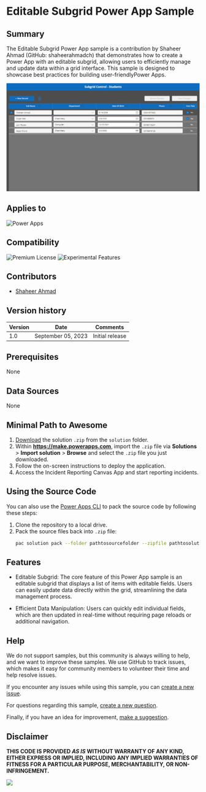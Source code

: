 # Editable Subgrid Power App Sample

## Summary

The Editable Subgrid Power App sample is a contribution by Shaheer Ahmad (GitHub: shaheerahmadch) that demonstrates how to create a Power App with an editable subgrid, allowing users to efficiently manage and update data within a grid interface. This sample is designed to showcase best practices for building user-friendlyPower Apps.

![Preview](./assets/preview.png)  


## Applies to

![Power Apps](https://img.shields.io/badge/Power%20Apps-Yes-green "Yes")

## Compatibility
![Premium License](https://img.shields.io/badge/Premium%20License-Required-green.svg "Premium license required")
![Experimental Features](https://img.shields.io/badge/Experimental%20Features-No-red.svg "Does not rely on experimental features")

## Contributors

* [Shaheer Ahmad](https://github.com/shaheerahmadch)

## Version history

Version|Date|Comments
-------|----|--------
1.0|September 05, 2023|Initial release

## Prerequisites

None

## Data Sources
 
None

## Minimal Path to Awesome

1. [Download](./solution/chat-canvas-application.zip) the solution `.zip` from the `solution` folder.
2. Within **https://make.powerapps.com**, import the `.zip` file via **Solutions** > **Import solution** > **Browse** and select the `.zip` file you just downloaded.
3. Follow the on-screen instructions to deploy the application.
4. Access the Incident Reporting Canvas App and start reporting incidents.

## Using the Source Code

You can also use the [Power Apps CLI](https://aka.ms/pac/docs) to pack the source code by following these steps:

1. Clone the repository to a local drive.
2. Pack the source files back into `.zip` file:
   ```bash
   pac solution pack --folder pathtosourcefolder --zipfile pathtosolution  --processCanvasApps
   ```

## Features

* Editable Subgrid: The core feature of this Power App sample is an editable subgrid that displays a list of items with editable fields. Users can easily update data directly within the grid, streamlining the data management process.

* Efficient Data Manipulation: Users can quickly edit individual fields, which are then updated in real-time without requiring page reloads or additional navigation.


## Help

We do not support samples, but this community is always willing to help, and we want to improve these samples. We use GitHub to track issues, which makes it easy for  community members to volunteer their time and help resolve issues.

If you encounter any issues while using this sample, you can [create a new issue](https://github.com/pnp/powerapps-samples/issues/new?assignees=&labels=Needs%3A+Triage+%3Amag%3A%2Ctype%3Abug-suspected&template=bug-report.yml&sample=editable-subgrid&authors=@shaheerahmadch&title=editable-subgrid%20-%20).

For questions regarding this sample, [create a new question](https://github.com/pnp/powerapps-samples/issues/new?assignees=&labels=Needs%3A+Triage+%3Amag%3A%2Ctype%3Abug-suspected&template=question.yml&sample=editable-subgrid&authors=@shaheerahmadch&title=editable-subgrid%20-%20).

Finally, if you have an idea for improvement, [make a suggestion](https://github.com/pnp/powerapps-samples/issues/new?assignees=&labels=Needs%3A+Triage+%3Amag%3A%2Ctype%3Abug-suspected&template=suggestion.yml&sample=editable-subgrid&authors=@shaheerahmadch&title=editable-subgrid%20-%20).

## Disclaimer

**THIS CODE IS PROVIDED *AS IS* WITHOUT WARRANTY OF ANY KIND, EITHER EXPRESS OR IMPLIED, INCLUDING ANY IMPLIED WARRANTIES OF FITNESS FOR A PARTICULAR PURPOSE, MERCHANTABILITY, OR NON-INFRINGEMENT.**

<img src="https://m365-visitor-stats.azurewebsites.net/powerplatform-samples/samples/editable-subgrid" />